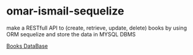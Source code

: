 # omar-ismail-sequelize
make a RESTfull API to (create, retrieve, update, delete) books by using ORM sequelize and store the data in MYSQL DBMS

[Books DataBase](books.pdf)
